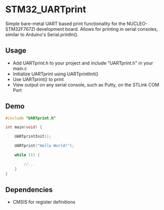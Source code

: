 # STM32_UARTprint
Simple bare-metal UART based print functionality for the NUCLEO-STM32F767ZI development board.
Allows for printing in serial consoles, similar to Arduino's Serial.println().
## Usage
* Add UARTprint.h to your project and include "UARTprint.h" in your main.c
* Initialize UARTprint using UARTprintInit()
* Use UARTprint() to print 
* View output on any serial console, such as Putty, on the STLink COM Port
## Demo
```c
#include "UARTprint.h"

int main(void) {

	UARTprintInit();

	UARTprint("Hello World!");

	while (1) {

		//...
	}
}
```
## Dependencies
* CMSIS for register definitions
